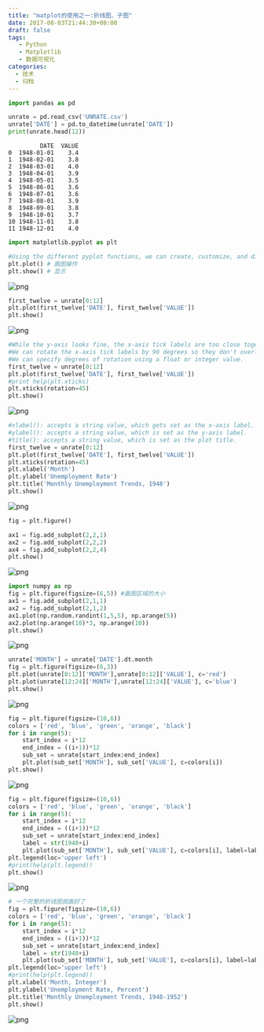 ```yaml
---
title: "matplot的使用之一:折线图、子图"
date: 2017-08-03T21:44:30+08:00
draft: false
tags: 
   - Python
   - Matplotlib
   - 数据可视化
categories:
  - 技术
  - 归档
---
```



```python
import pandas as pd
```


```python
unrate = pd.read_csv('UNRATE.csv')
unrate['DATE'] = pd.to_datetime(unrate['DATE'])
print(unrate.head(12))
```
<!--more-->

             DATE  VALUE
    0  1948-01-01    3.4
    1  1948-02-01    3.8
    2  1948-03-01    4.0
    3  1948-04-01    3.9
    4  1948-05-01    3.5
    5  1948-06-01    3.6
    6  1948-07-01    3.6
    7  1948-08-01    3.9
    8  1948-09-01    3.8
    9  1948-10-01    3.7
    10 1948-11-01    3.8
    11 1948-12-01    4.0
    


```python
import matplotlib.pyplot as plt
```


```python
#Using the different pyplot functions, we can create, customize, and display a plot. For example, we can use 2 functions to :
plt.plot() # 画图操作
plt.show() # 显示

```


![png](../output_3_0.png)



```python
first_twelve = unrate[0:12]
plt.plot(first_twelve['DATE'], first_twelve['VALUE'])
plt.show()
```


![png](../output_4_0.png)



```python
#While the y-axis looks fine, the x-axis tick labels are too close together and are unreadable
#We can rotate the x-axis tick labels by 90 degrees so they don't overlap
#We can specify degrees of rotation using a float or integer value.
first_twelve = unrate[0:12]
plt.plot(first_twelve['DATE'], first_twelve['VALUE'])
#print help(plt.xticks)
plt.xticks(rotation=45)
plt.show()
```


![png](../output_5_0.png)



```python
#xlabel(): accepts a string value, which gets set as the x-axis label.
#ylabel(): accepts a string value, which is set as the y-axis label.
#title(): accepts a string value, which is set as the plot title.
first_twelve = unrate[0:12]
plt.plot(first_twelve['DATE'], first_twelve['VALUE'])
plt.xticks(rotation=45)
plt.xlabel('Month')
plt.ylabel('Unemployment Rate')
plt.title('Monthly Unemployment Trends, 1948')
plt.show()
```


![png](../output_6_0.png)



```python
fig = plt.figure()
```


```python
ax1 = fig.add_subplot(2,2,1)
ax2 = fig.add_subplot(2,2,2)
ax4 = fig.add_subplot(2,2,4)
plt.show()
```


![png](../output_8_0.png)



```python
import numpy as np
fig = plt.figure(figsize=(6,5)) #画图区域的大小
ax1 = fig.add_subplot(2,1,1)
ax2 = fig.add_subplot(2,1,2)
ax1.plot(np.random.randint(1,5,5), np.arange(5))
ax2.plot(np.arange(10)*3, np.arange(10))
plt.show()
```


![png](../output_9_0.png)



```python
unrate['MONTH'] = unrate['DATE'].dt.month
fig = plt.figure(figsize=(6,3))
plt.plot(unrate[0:12]['MONTH'],unrate[0:12]['VALUE'], c='red')
plt.plot(unrate[12:24]['MONTH'],unrate[12:24]['VALUE'], c='blue')
plt.show()
```


![png](../output_10_0.png)



```python
fig = plt.figure(figsize=(10,6))
colors = ['red', 'blue', 'green', 'orange', 'black']
for i in range(5):
    start_index = i*12
    end_index = ((i+1))*12
    sub_set = unrate[start_index:end_index]
    plt.plot(sub_set['MONTH'], sub_set['VALUE'], c=colors[i])
plt.show()
```


![png](../output_11_0.png)



```python
fig = plt.figure(figsize=(10,6))
colors = ['red', 'blue', 'green', 'orange', 'black']
for i in range(5):
    start_index = i*12
    end_index = ((i+1))*12
    sub_set = unrate[start_index:end_index]
    label = str(1948+i)
    plt.plot(sub_set['MONTH'], sub_set['VALUE'], c=colors[i], label=label)
plt.legend(loc='upper left')
#print(help(plt.legend))
plt.show()
```


![png](../output_12_0.png)



```python
# 一个完整的折线图就画好了
fig = plt.figure(figsize=(10,6))
colors = ['red', 'blue', 'green', 'orange', 'black']
for i in range(5):
    start_index = i*12
    end_index = ((i+1))*12
    sub_set = unrate[start_index:end_index]
    label = str(1948+i)
    plt.plot(sub_set['MONTH'], sub_set['VALUE'], c=colors[i], label=label)
plt.legend(loc='upper left')
#print(help(plt.legend))
plt.xlabel('Month, Integer')
plt.ylabel('Unemployment Rate, Percent')
plt.title('Monthly Unemployment Trends, 1948-1952')
plt.show()
```


![png](../output_13_0.png)

